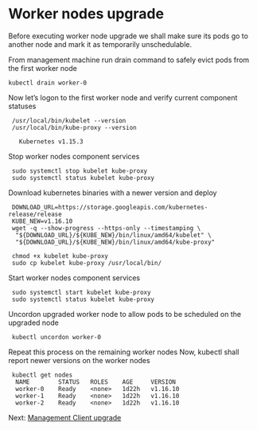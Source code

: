 # Worker nodes upgrade


Before executing worker node upgrade we shall make sure its pods go to another node and mark it as temporarily unschedulable.

 From management machine run drain command to safely evict pods from the first worker node
 ```
 kubectl drain worker-0
```

Now let’s logon to the first worker node and verify current component statuses
```
 /usr/local/bin/kubelet --version
 /usr/local/bin/kube-proxy --version

   Kubernetes v1.15.3
```

Stop worker nodes component services
```
 sudo systemctl stop kubelet kube-proxy
 sudo systemctl status kubelet kube-proxy
```

Download kubernetes binaries with a newer version and deploy
```
 DOWNLOAD_URL=https://storage.googleapis.com/kubernetes-release/release
 KUBE_NEW=v1.16.10
 wget -q --show-progress --https-only --timestamping \
  "${DOWNLOAD_URL}/${KUBE_NEW}/bin/linux/amd64/kubelet" \
  "${DOWNLOAD_URL}/${KUBE_NEW}/bin/linux/amd64/kube-proxy"

 chmod +x kubelet kube-proxy
 sudo cp kubelet kube-proxy /usr/local/bin/
```

Start worker nodes component services
```
 sudo systemctl start kubelet kube-proxy
 sudo systemctl status kubelet kube-proxy
```

Uncordon upgraded worker node to allow pods to be scheduled on the upgraded node
```
 kubectl uncordon worker-0
```

Repeat this process on the remaining worker nodes
Now, kubectl shall report newer versions on the worker nodes
```
 kubectl get nodes
  NAME        STATUS   ROLES    AGE     VERSION
  worker-0    Ready    <none>   1d22h   v1.16.10
  worker-1    Ready    <none>   1d22h   v1.16.10
  worker-2    Ready    <none>   1d22h   v1.16.10
```

 Next: [Management Client upgrade](05-management-client-upgrade.md)

